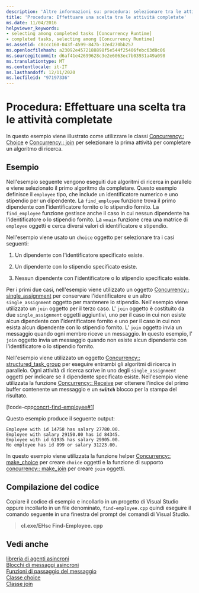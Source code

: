 ```yaml
---
description: 'Altre informazioni su: procedura: selezionare tra le attività completate'
title: 'Procedura: Effettuare una scelta tra le attività completate'
ms.date: 11/04/2016
helpviewer_keywords:
- selecting among completed tasks [Concurrency Runtime]
- completed tasks, selecting among [Concurrency Runtime]
ms.assetid: c8ccc160-043f-4599-847b-32ed270bb257
ms.openlocfilehash: a23092e4572188898f5e544f25406febc63d0c06
ms.sourcegitcommit: d6af41e42699628c3e2e6063ec7b03931a49a098
ms.translationtype: MT
ms.contentlocale: it-IT
ms.lasthandoff: 12/11/2020
ms.locfileid: "97197336"
---
```

# <a name="how-to-select-among-completed-tasks"></a>Procedura: Effettuare una scelta tra le attività completate

In questo esempio viene illustrato come utilizzare le classi [Concurrency:: Choice](../../parallel/concrt/reference/choice-class.md) e [Concurrency:: join](../../parallel/concrt/reference/join-class.md) per selezionare la prima attività per completare un algoritmo di ricerca.

## <a name="example"></a>Esempio

Nell'esempio seguente vengono eseguiti due algoritmi di ricerca in parallelo e viene selezionato il primo algoritmo da completare. Questo esempio definisce il `employee` tipo, che include un identificatore numerico e uno stipendio per un dipendente. La `find_employee` funzione trova il primo dipendente con l'identificatore fornito o lo stipendio fornito. La `find_employee` funzione gestisce anche il caso in cui nessun dipendente ha l'identificatore o lo stipendio fornito. La `wmain` funzione crea una matrice di `employee` oggetti e cerca diversi valori di identificatore e stipendio.

Nell'esempio viene usato un `choice` oggetto per selezionare tra i casi seguenti:

1. Un dipendente con l'identificatore specificato esiste.

1. Un dipendente con lo stipendio specificato esiste.

1. Nessun dipendente con l'identificatore o lo stipendio specificato esiste.

Per i primi due casi, nell'esempio viene utilizzato un oggetto [Concurrency:: single_assignment](../../parallel/concrt/reference/single-assignment-class.md) per conservare l'identificatore e un altro `single_assignment` oggetto per mantenere lo stipendio. Nell'esempio viene utilizzato un `join` oggetto per il terzo caso. L' `join` oggetto è costituito da due `single_assignment` oggetti aggiuntivi, uno per il caso in cui non esiste alcun dipendente con l'identificatore fornito e uno per il caso in cui non esista alcun dipendente con lo stipendio fornito. L' `join` oggetto invia un messaggio quando ogni membro riceve un messaggio. In questo esempio, l' `join` oggetto invia un messaggio quando non esiste alcun dipendente con l'identificatore o lo stipendio fornito.

Nell'esempio viene utilizzato un oggetto [Concurrency:: structured_task_group](../../parallel/concrt/reference/structured-task-group-class.md) per eseguire entrambi gli algoritmi di ricerca in parallelo. Ogni attività di ricerca scrive in uno degli `single_assignment` oggetti per indicare se il dipendente specificato esiste. Nell'esempio viene utilizzata la funzione [Concurrency:: Receive](reference/concurrency-namespace-functions.md#receive) per ottenere l'indice del primo buffer contenente un messaggio e un **`switch`** blocco per la stampa del risultato.

[!code-cpp[concrt-find-employee#1](../../parallel/concrt/codesnippet/cpp/how-to-select-among-completed-tasks_1.cpp)]

Questo esempio produce il seguente output:

```Output
Employee with id 14758 has salary 27780.00.
Employee with salary 29150.00 has id 84345.
Employee with id 61935 has salary 29905.00.
No employee has id 899 or salary 31223.00.
```

In questo esempio viene utilizzata la funzione helper [Concurrency:: make_choice](reference/concurrency-namespace-functions.md#make_choice) per creare `choice` oggetti e la funzione di supporto [concurrency:: make_join](reference/concurrency-namespace-functions.md#make_join) per creare `join` oggetti.

## <a name="compiling-the-code"></a>Compilazione del codice

Copiare il codice di esempio e incollarlo in un progetto di Visual Studio oppure incollarlo in un file denominato, `find-employee.cpp` quindi eseguire il comando seguente in una finestra del prompt dei comandi di Visual Studio.

> **cl.exe/EHsc Find-Employee. cpp**

## <a name="see-also"></a>Vedi anche

[libreria di agenti asincroni](../../parallel/concrt/asynchronous-agents-library.md)<br/>
[Blocchi di messaggi asincroni](../../parallel/concrt/asynchronous-message-blocks.md)<br/>
[Funzioni di passaggio del messaggio](../../parallel/concrt/message-passing-functions.md)<br/>
[Classe choice](../../parallel/concrt/reference/choice-class.md)<br/>
[Classe join](../../parallel/concrt/reference/join-class.md)
